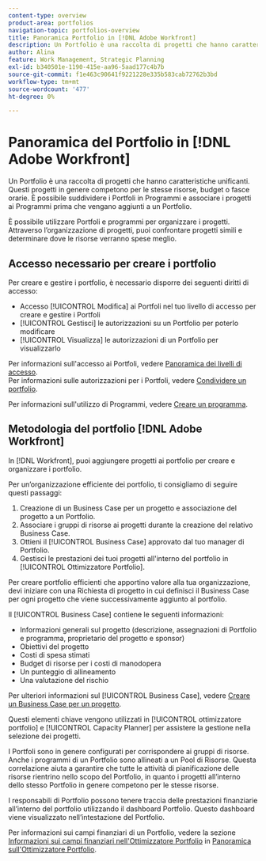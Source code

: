 ```yaml
---
content-type: overview
product-area: portfolios
navigation-topic: portfolios-overview
title: Panoramica Portfolio in [!DNL Adobe Workfront]
description: Un Portfolio è una raccolta di progetti che hanno caratteristiche unificanti. Questi progetti in genere competono per le stesse risorse, budget o fasce orarie. È possibile suddividere i Portfoli in Programmi e associare i progetti ai Programmi prima che vengano aggiunti a un Portfolio.
author: Alina
feature: Work Management, Strategic Planning
exl-id: b340501e-1190-415e-aa96-5aad177c4b7b
source-git-commit: f1e463c90641f9221228e335b583cab72762b3bd
workflow-type: tm+mt
source-wordcount: '477'
ht-degree: 0%

---
```


# Panoramica del Portfolio in [!DNL Adobe Workfront]

<!-- Audited: 1/2024 -->

Un Portfolio è una raccolta di progetti che hanno caratteristiche unificanti. Questi progetti in genere competono per le stesse risorse, budget o fasce orarie. È possibile suddividere i Portfoli in Programmi e associare i progetti ai Programmi prima che vengano aggiunti a un Portfolio.

È possibile utilizzare Portfoli e programmi per organizzare i progetti. Attraverso l’organizzazione di progetti, puoi confrontare progetti simili e determinare dove le risorse verranno spese meglio.

## Accesso necessario per creare i portfolio

Per creare e gestire i portfolio, è necessario disporre dei seguenti diritti di accesso:

* Accesso [!UICONTROL Modifica] ai Portfoli nel tuo livello di accesso per creare e gestire i Portfoli
* [!UICONTROL Gestisci] le autorizzazioni su un Portfolio per poterlo modificare
* [!UICONTROL Visualizza] le autorizzazioni di un Portfolio per visualizzarlo

Per informazioni sull&#39;accesso ai Portfoli, vedere [Panoramica dei livelli di accesso](../../../administration-and-setup/add-users/access-levels-and-object-permissions/access-levels-overview.md).\
Per informazioni sulle autorizzazioni per i Portfoli, vedere [Condividere un portfolio](../../../workfront-basics/grant-and-request-access-to-objects/share-a-portfolio.md).

Per informazioni sull&#39;utilizzo di Programmi, vedere [Creare un programma](../../../manage-work/portfolios/create-and-manage-programs/create-program.md).

## Metodologia del portfolio [!DNL Adobe Workfront]

In [!DNL Workfront], puoi aggiungere progetti ai portfolio per creare e organizzare i portfolio.

Per un’organizzazione efficiente dei portfolio, ti consigliamo di seguire questi passaggi:

1. Creazione di un Business Case per un progetto e associazione del progetto a un Portfolio.
1. Associare i gruppi di risorse ai progetti durante la creazione del relativo Business Case.
1. Ottieni il [!UICONTROL Business Case] approvato dal tuo manager di Portfolio.
1. Gestisci le prestazioni dei tuoi progetti all&#39;interno del portfolio in [!UICONTROL Ottimizzatore Portfolio].

Per creare portfolio efficienti che apportino valore alla tua organizzazione, devi iniziare con una Richiesta di progetto in cui definisci il Business Case per ogni progetto che viene successivamente aggiunto al portfolio.

Il [!UICONTROL Business Case] contiene le seguenti informazioni:

* Informazioni generali sul progetto (descrizione, assegnazioni di Portfolio e programma, proprietario del progetto e sponsor)
* Obiettivi del progetto
* Costi di spesa stimati
* Budget di risorse per i costi di manodopera
* Un punteggio di allineamento
* Una valutazione del rischio

Per ulteriori informazioni sul [!UICONTROL Business Case], vedere [Creare un Business Case per un progetto](../../../manage-work/projects/define-a-business-case/create-business-case.md).

Questi elementi chiave vengono utilizzati in [!UICONTROL ottimizzatore portfolio] e [!UICONTROL Capacity Planner] per assistere la gestione nella selezione dei progetti.

I Portfoli sono in genere configurati per corrispondere ai gruppi di risorse. Anche i programmi di un Portfolio sono allineati a un Pool di Risorse. Questa correlazione aiuta a garantire che tutte le attività di pianificazione delle risorse rientrino nello scopo del Portfolio, in quanto i progetti all’interno dello stesso Portfolio in genere competono per le stesse risorse.

I responsabili di Portfolio possono tenere traccia delle prestazioni finanziarie all’interno del portfolio utilizzando il dashboard Portfolio. Questo dashboard viene visualizzato nell’intestazione del Portfolio.

Per informazioni sui campi finanziari di un Portfolio, vedere la sezione [Informazioni sui campi finanziari nell&#39;Ottimizzatore Portfolio](../../../manage-work/portfolios/portfolio-optimizer/portfolio-optimizer-overview.md#financial-fieds-subsection) in [Panoramica sull&#39;Ottimizzatore Portfolio](../../../manage-work/portfolios/portfolio-optimizer/portfolio-optimizer-overview.md).

